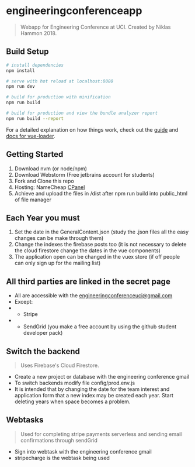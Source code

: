 # engineeringconferenceapp

> Webapp for Engineering Conference at UCI. Created by Niklas Hammon 2018.

## Build Setup

``` bash
# install dependencies
npm install

# serve with hot reload at localhost:8080
npm run dev

# build for production with minification
npm run build

# build for production and view the bundle analyzer report
npm run build --report
```

For a detailed explanation on how things work, check out the [guide](http://vuejs-templates.github.io/webpack/) and [docs for vue-loader](http://vuejs.github.io/vue-loader).

## Getting Started
1. Download nvm (or node/npm)
2. Download Webstorm (Free jetbrains account for students)
3. Fork and Clone this repo
4. Hosting: NameCheap [CPanel](https://server123.web-hosting.com:2083/cpsess7382350696/frontend/paper_lantern/index.html)
5. Achieve and upload the files in /dist after npm run build into public_html of file manager

## Each Year you must
1. Set the date in the GeneralContent.json (study the .json files all the easy changes can be make through them)
2. Change the indexes the firebase posts too (it is not necessary to delete the cloud firestore change the dates in the vue components)
3. The application open can be changed in the vuex store (if off people can only sign up for the mailing list)

## All third parties are linked in the secret page
+ All are accessible with the engineeringconferenceuci@gmail.com
+ Except:
+ + Stripe
+ + SendGrid (you make a free account by using the github student developer pack)

## Switch the backend
> Uses Firebase's Cloud Firestore. 
+ Create a new project or database with the engineering conference gmail
+ To switch backends modify file config/prod.env.js 
+ It is intended that by changing the date for the team interest and application form that a new index may be created each year. Start deleting years when space becomes a problem.

## Webtasks
> Used for completing stripe payments serverless and sending email confirmations through sendGrid
+ Sign into webtask with the engineering conference gmail
+ stripecharge is the webtask being used
